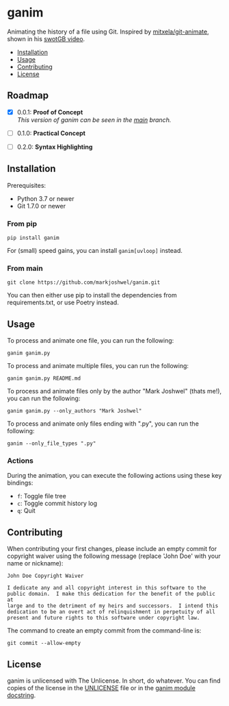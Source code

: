 # ganim

Animating the history of a file using Git. Inspired by
[mitxela/git-animate](https://github.com/mitxela/git-animate), shown in his
[swotGB video](https://www.youtube.com/watch?v=i08S5qolgvc&t=29s).

- [Installation](#installation)
- [Usage](#usage)
- [Contributing](#contributing)
- [License](#license)

## Roadmap

- [x] 0.0.1: **Proof of Concept**  
  _This version of ganim can be seen in the [main](https://github.com/markjoshwel/ganim/tree/main) branch._

- [ ] 0.1.0: **Practical Concept**

- [ ] 0.2.0: **Syntax Highlighting**

## Installation

Prerequisites:

- Python 3.7 or newer
- Git 1.7.0 or newer

### From pip

```text
pip install ganim
```

For (small) speed gains, you can install `ganim[uvloop]` instead.

### From main

```text
git clone https://github.com/markjoshwel/ganim.git
```

You can then either use pip to install the dependencies from requirements.txt, or use
Poetry instead.

## Usage

To process and animate one file, you can run the following:

```text
ganim ganim.py
```

To process and animate multiple files, you can run the following:

```text
ganim ganim.py README.md
```

To process and animate files only by the author "Mark Joshwel" (thats me!), you can run
the following:

```text
ganim ganim.py --only_authors "Mark Joshwel"
```

To process and animate only files ending with ".py", you can run the following:

```text
ganim --only_file_types ".py"
```

### Actions

During the animation, you can execute the following actions using these key bindings:

- `f`: Toggle file tree
- `c`: Toggle commit history log
- `q`: Quit

## Contributing

When contributing your first changes, please include an empty commit for copyright waiver
using the following message (replace 'John Doe' with your name or nickname):

```text
John Doe Copyright Waiver

I dedicate any and all copyright interest in this software to the
public domain.  I make this dedication for the benefit of the public at
large and to the detriment of my heirs and successors.  I intend this
dedication to be an overt act of relinquishment in perpetuity of all
present and future rights to this software under copyright law.
```

The command to create an empty commit from the command-line is:

```shell
git commit --allow-empty
```

## License

ganim is unlicensed with The Unlicense. In short, do whatever. You can find copies of
the license in the [UNLICENSE](UNLICENSE) file or in the
[ganim module docstring](ganim.py).
